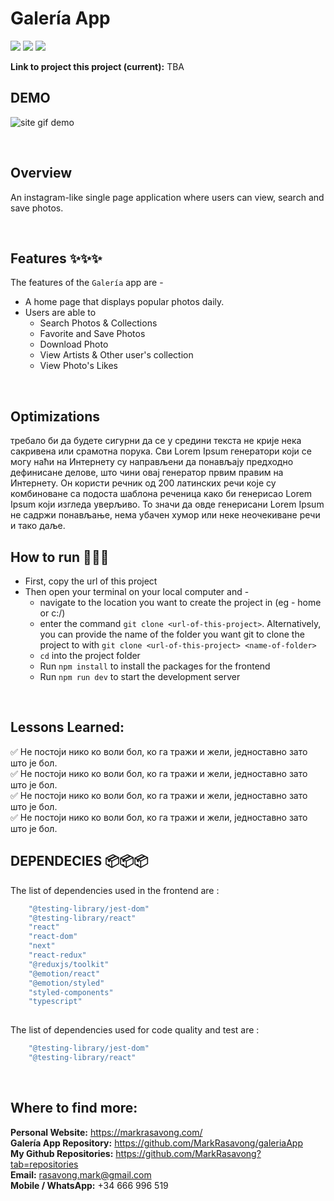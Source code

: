 # Galería App

![](https://img.shields.io/badge/Name-Galería-App-brightgreen?style=plastic&labelColor=inactive)
![](https://img.shields.io/badge/Version-v1-blueviolet?style=plastic&labelColor=inactive)
![](https://img.shields.io/badge/Front-end-important?style=plastic&labelColor=inactive)


**Link to project this project (current):** TBA <br>

## DEMO

![site gif demo](./demo.gif)

<br>

## Overview

An instagram-like single page application where users can view, search and save photos.

<br>

## Features ✨✨✨
The features of the `Galería` app are -
- A home page that displays popular photos daily.
- Users are able to
    * Search Photos & Collections
    * Favorite and Save Photos
    * Download Photo
    * View Artists & Other user's collection
    * View Photo's Likes
<br>

## Optimizations

требало би да будете сигурни да се у средини текста не крије нека сакривена или срамотна порука. Сви Lorem Ipsum генератори који се могу наћи на Интернету су направљени да понављају предходно дефинисане делове, што чини овај генератор првим правим на Интернету. Он користи речник од 200 латинских речи које су комбиноване са подоста шаблона реченица како би генерисао Lorem Ipsum који изгледа уверљиво. То значи да овде генерисани Lorem Ipsum не садржи понављање, нема убачен хумор или неке неочекиване речи и тако даље.

## How to run 🚀🚀🚀
* First, copy the url of this project
* Then open your terminal on your local computer and -
    - navigate to the location you want to create the project in (eg - home or c:/)
    - enter the command `git clone <url-of-this-project>`. Alternatively, you can provide the name of the folder you want git to clone the project to with `git clone <url-of-this-project> <name-of-folder>`
    - `cd` into the project folder
    - Run `npm install` to install the packages for the frontend
    - Run `npm run dev` to start the development server

<br>

## Lessons Learned:

✅ Не постоји нико ко воли бол, ко га тражи и жели, једноставно зато што је бол. <br>
✅ Не постоји нико ко воли бол, ко га тражи и жели, једноставно зато што је бол. <br>
✅ Не постоји нико ко воли бол, ко га тражи и жели, једноставно зато што је бол. <br>
✅ Не постоји нико ко воли бол, ко га тражи и жели, једноставно зато што је бол. <br>

## DEPENDECIES 📦📦📦
The list of dependencies used in the frontend are :

```javascript
    "@testing-library/jest-dom"
    "@testing-library/react"
    "react"
    "react-dom"
    "next"
    "react-redux"
    "@reduxjs/toolkit"
    "@emotion/react"
    "@emotion/styled"
    "styled-components"
    "typescript"
   
```
The list of dependencies used for code quality and test are :

```javascript
    "@testing-library/jest-dom"
    "@testing-library/react"
```

<br>


## Where to find more:

**Personal Website:** https://markrasavong.com/ <br>
**Galería App Repository:** https://github.com/MarkRasavong/galeriaApp <br>
**My Github Repositories:** https://github.com/MarkRasavong?tab=repositories <br>
**Email:** rasavong.mark@gmail.com <br>
**Mobile / WhatsApp:** +34 666 996 519
